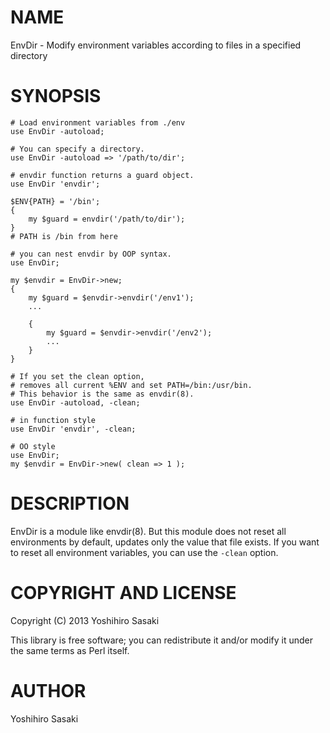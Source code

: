 # NAME

EnvDir - Modify environment variables according to files in a specified directory

# SYNOPSIS

    # Load environment variables from ./env
    use EnvDir -autoload;

    # You can specify a directory.
    use EnvDir -autoload => '/path/to/dir';

    # envdir function returns a guard object.
    use EnvDir 'envdir';

    $ENV{PATH} = '/bin';
    {
        my $guard = envdir('/path/to/dir');
    }
    # PATH is /bin from here

    # you can nest envdir by OOP syntax.
    use EnvDir;

    my $envdir = EnvDir->new;
    {
        my $guard = $envdir->envdir('/env1');
        ...

        {
            my $guard = $envdir->envdir('/env2');
            ...
        }
    }

    # If you set the clean option,
    # removes all current %ENV and set PATH=/bin:/usr/bin.
    # This behavior is the same as envdir(8).
    use EnvDir -autoload, -clean;

    # in function style
    use EnvDir 'envdir', -clean;

    # OO style
    use EnvDir;
    my $envdir = EnvDir->new( clean => 1 );

# DESCRIPTION

EnvDir is a module like envdir(8). But this module does not reset all
environments by default, updates only the value that file exists. If you want to reset all environment variables, you can use the `-clean` option.

# COPYRIGHT AND LICENSE

Copyright (C) 2013 Yoshihiro Sasaki <ysasaki at cpan.org>

This library is free software; you can redistribute it and/or modify
it under the same terms as Perl itself.

# AUTHOR

Yoshihiro Sasaki <ysasaki at cpan.org>

